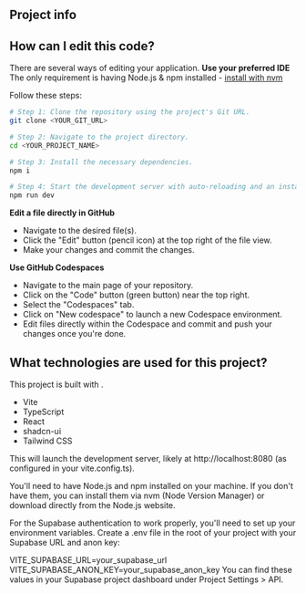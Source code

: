 
## Project info

## How can I edit this code?

There are several ways of editing your application.
**Use your preferred IDE**
The only requirement is having Node.js & npm installed - [install with nvm](https://github.com/nvm-sh/nvm#installing-and-updating)

Follow these steps:

```sh
# Step 1: Clone the repository using the project's Git URL.
git clone <YOUR_GIT_URL>

# Step 2: Navigate to the project directory.
cd <YOUR_PROJECT_NAME>

# Step 3: Install the necessary dependencies.
npm i

# Step 4: Start the development server with auto-reloading and an instant preview.
npm run dev
```

**Edit a file directly in GitHub**

- Navigate to the desired file(s).
- Click the "Edit" button (pencil icon) at the top right of the file view.
- Make your changes and commit the changes.

**Use GitHub Codespaces**

- Navigate to the main page of your repository.
- Click on the "Code" button (green button) near the top right.
- Select the "Codespaces" tab.
- Click on "New codespace" to launch a new Codespace environment.
- Edit files directly within the Codespace and commit and push your changes once you're done.

## What technologies are used for this project?

This project is built with .

- Vite
- TypeScript
- React
- shadcn-ui
- Tailwind CSS

This will launch the development server, likely at http://localhost:8080 (as configured in your vite.config.ts).

You'll need to have Node.js and npm installed on your machine. If you don't have them, you can install them via nvm (Node Version Manager) or download directly from the Node.js website.

For the Supabase authentication to work properly, you'll need to set up your environment variables. Create a .env file in the root of your project with your Supabase URL and anon key:

VITE_SUPABASE_URL=your_supabase_url
VITE_SUPABASE_ANON_KEY=your_supabase_anon_key
You can find these values in your Supabase project dashboard under Project Settings > API.
